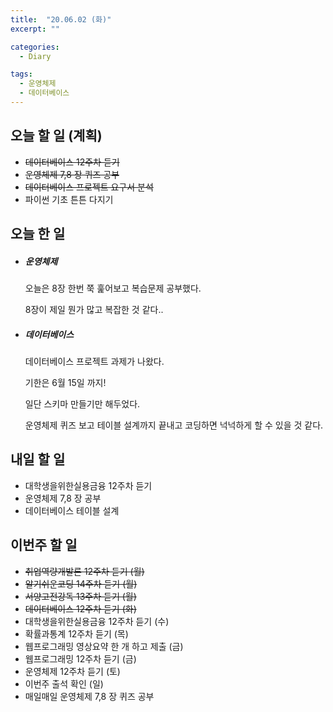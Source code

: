 ```yaml
---
title:  "20.06.02 (화)"
excerpt: ""

categories:
  - Diary

tags:
  - 운영체제
  - 데이터베이스
---
```


## 오늘 할 일 (계획)

- ~~데이터베이스 12주차 듣기~~
- ~~운영체제 7,8 장 퀴즈 공부~~
- ~~데이터베이스 프로젝트 요구서 분석~~
- 파이썬 기초 튼튼 다지기


## 오늘 한 일

- ##### 운영체제

  오늘은 8장 한번 쭉 훑어보고 복습문제 공부했다.

  8장이 제일 뭔가 많고 복잡한 것 같다..

- ##### 데이터베이스

  데이터베이스 프로젝트 과제가 나왔다.

  기한은 6월 15일 까지!

  일단 스키마 만들기만 해두었다.

  운영체제 퀴즈 보고 테이블 설계까지 끝내고 코딩하면 넉넉하게 할 수 있을 것 같다.

## 내일 할 일

- 대학생을위한실용금융 12주차 듣기
- 운영체제 7,8 장 공부
- 데이터베이스 테이블 설계

## 이번주 할 일

- ~~취업역량개발론 12주차 듣기 (월)~~
- ~~알기쉬운코딩 14주차 듣기 (월)~~
- ~~서양고전강독 13주차 듣기 (월)~~
- ~~데이터베이스 12주차 듣기 (화)~~
- 대학생을위한실용금융 12주차 듣기 (수)
- 확률과통계 12주차 듣기 (목)
- 웹프로그래밍 영상요약 한 개 하고 제출 (금)
- 웹프로그래밍 12주차 듣기 (금)
- 운영체제 12주차 듣기 (토)
- 이번주 출석 확인 (일)
- 매일매일 운영체제 7,8 장 퀴즈 공부
